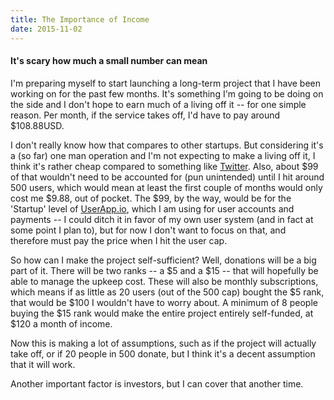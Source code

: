 ```yaml
---
title: The Importance of Income
date: 2015-11-02
---
```


#### It's scary how much a small number can mean

I'm preparing myself to start launching a long-term project that I have
been working on for the past few months. It's something I'm going to be
doing on the side and I don't hope to earn much of a living off
it -- for one simple reason. Per month, if the service takes off, I'd
have to pay around $108.88USD.

I don't really know how that compares to other startups. But considering
it's a (so far) one man operation and I'm not expecting to make a living
off it, I think it's rather cheap compared to something like
[Twitter](http://www.amazon.ca/Hatching-Twitter-Story-Friendship-Betrayal/dp/1591847087). Also, about $99 of that wouldn't need to be accounted for (pun unintended) until I hit around 500 users, which would mean at least the first couple of months would only cost me \$9.88, out of pocket. The \$99, by the way, would be for the 'Startup' level of [UserApp.io](https://www.userapp.io/), which I am using for user accounts and payments -- I could ditch it in favor of my own user system (and in fact at some point I plan to), but for now I don't want to focus on that, and therefore must pay the price when I hit the user cap.

So how can I make the project self-sufficient? Well, donations will be a
big part of it. There will be two ranks -- a $5 and a $15 -- that will hopefully be able to manage the upkeep cost. These will also be
monthly subscriptions, which means if as little as 20 users (out of the
500 cap) bought the $5 rank, that would be $100 I wouldn't have to
worry about. A minimum of 8 people buying the $15 rank would make the
entire project entirely self-funded, at $120 a month of income.

Now this is making a lot of assumptions, such as if the project will
actually take off, or if 20 people in 500 donate, but I think it's a
decent assumption that it will work.

Another important factor is investors, but I can cover that another
time.
